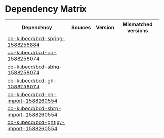 # Dependency Matrix

Dependency | Sources | Version | Mismatched versions
---------- | ------- | ------- | -------------------
[cb-kubecd/bdd-spring-1588256884](https://github.com/cb-kubecd/bdd-spring-1588256884.git) |  | []() | 
[cb-kubecd/bdd-nh-1588258074](https://github.com/cb-kubecd/bdd-nh-1588258074.git) |  | []() | 
[cb-kubecd/bdd-sbhg-1588258074](https://github.com/cb-kubecd/bdd-sbhg-1588258074.git) |  | []() | 
[cb-kubecd/bdd-gh-1588258074](https://github.com/cb-kubecd/bdd-gh-1588258074.git) |  | []() | 
[cb-kubecd/bdd-nh-import-1588260554](https://github.com/cb-kubecd/bdd-nh-import-1588260554.git) |  | []() | 
[cb-kubecd/bdd-sbrp-import-1588260554](https://github.com/cb-kubecd/bdd-sbrp-import-1588260554.git) |  | []() | 
[cb-kubecd/bdd-ghfjxy-import-1588260554](https://github.com/cb-kubecd/bdd-ghfjxy-import-1588260554.git) |  | []() | 
